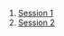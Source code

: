 1. [Session 1](https://priyankaMD.github.io/QA-Manual-Testing/Session1)
2. [Session 2](https://priyankaMD.github.io/QA-Manual-Testing/Session2)
